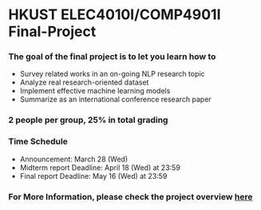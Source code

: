 # HKUST ELEC4010I/COMP4901I Final-Project

### The goal of the final project is to let you learn how to
* Survey related works in an on-going NLP research topic
* Analyze real research-oriented dataset
* Implement effective machine learning models 
* Summarize as an international conference research paper 

### 2 people per group, 25% in total grading

### Time Schedule
* Announcement: March 28 (Wed)
* Midterm report Deadline: April 18 (Wed) at 23:59
* Final report Deadline: May 16 (Wed) at 23:59

### For More Information, please check the project overview [here](./overview.pdf) 

